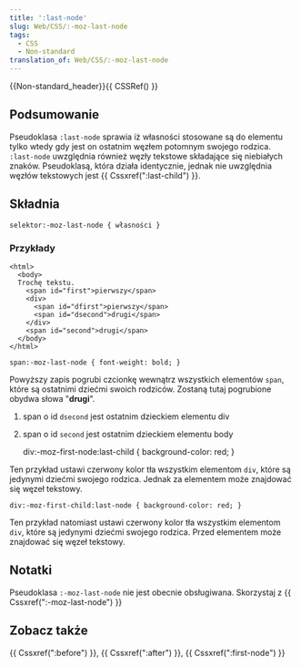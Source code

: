 ```yaml
---
title: ':last-node'
slug: Web/CSS/:-moz-last-node
tags:
  - CSS
  - Non-standard
translation_of: Web/CSS/:-moz-last-node
---
```

{{Non-standard_header}}{{ CSSRef() }}

## Podsumowanie

Pseudoklasa `:last-node` sprawia iż własności stosowane są do elementu tylko wtedy gdy jest on ostatnim węzłem potomnym swojego rodzica. `:last-node` uwzględnia również węzły tekstowe składające się niebiałych znaków. Pseudoklasą, która działa identycznie, jednak nie uwzględnia węzłów tekstowych jest {{ Cssxref(":last-child") }}.

## Składnia

    selektor:-moz-last-node { własności }

### Przykłady

    <html>
      <body>
      Trochę tekstu.
        <span id="first">pierwszy</span>
        <div>
          <span id="dfirst">pierwszy</span>
          <span id="dsecond">drugi</span>
        </div>
        <span id="second">drugi</span>
      </body>
    </html>

    span:-moz-last-node { font-weight: bold; }

Powyższy zapis pogrubi czcionkę wewnątrz wszystkich elementów `span`, które są ostatnimi dziećmi swoich rodziców. Zostaną tutaj pogrubione obydwa słowa "**drugi**".

1.  span o id `dsecond` jest ostatnim dzieckiem elementu div
2.  span o id `second` jest ostatnim dzieckiem elementu body



    div:-moz-first-node:last-child { background-color: red; }

Ten przykład ustawi czerwony kolor tła wszystkim elementom `div`, które są jedynymi dziećmi swojego rodzica. Jednak za elementem może znajdować się węzeł tekstowy.

    div:-moz-first-child:last-node { background-color: red; }

Ten przykład natomiast ustawi czerwony kolor tła wszystkim elementom `div`, które są jedynymi dziećmi swojego rodzica. Przed elementem może znajdować się węzeł tekstowy.

## Notatki

Pseudoklasa `:-moz-last-node` nie jest obecnie obsługiwana. Skorzystaj z {{ Cssxref(":-moz-last-node") }}

## Zobacz także

{{ Cssxref(":before") }}, {{ Cssxref(":after") }}, {{ Cssxref(":first-node") }}
